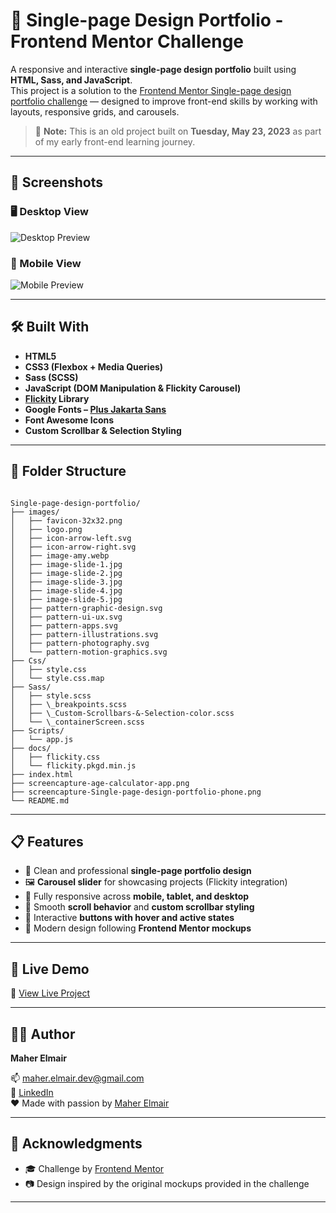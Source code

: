# 🎨 Single-page Design Portfolio - Frontend Mentor Challenge

A responsive and interactive **single-page design portfolio** built using **HTML, Sass, and JavaScript**.  
This project is a solution to the [Frontend Mentor Single-page design portfolio challenge](https://www.frontendmentor.io/challenges/singlepage-design-portfolio-2MMhyhfKVo) — designed to improve front-end skills by working with layouts, responsive grids, and carousels.

> 📅 **Note:** This is an old project built on **Tuesday, May 23, 2023** as part of my early front-end learning journey.

---

## 📸 Screenshots

### 🖥️ Desktop View  
![Desktop Preview](/screencapture-Single-page-design-portfolio.png)

### 📱 Mobile View  
![Mobile Preview](/screencapture-Single-page-design-portfolio-phone.png)

---

## 🛠️ Built With

- **HTML5**
- **CSS3 (Flexbox + Media Queries)**
- **Sass (SCSS)**
- **JavaScript (DOM Manipulation & Flickity Carousel)**
- **[Flickity](https://flickity.metafizzy.co/) Library**
- **Google Fonts – [Plus Jakarta Sans](https://fonts.google.com/specimen/Plus+Jakarta+Sans)**
- **Font Awesome Icons**
- **Custom Scrollbar & Selection Styling**

---

## 📂 Folder Structure

```

Single-page-design-portfolio/
├── images/
│   ├── favicon-32x32.png
│   ├── logo.png
│   ├── icon-arrow-left.svg
│   ├── icon-arrow-right.svg
│   ├── image-amy.webp
│   ├── image-slide-1.jpg
│   ├── image-slide-2.jpg
│   ├── image-slide-3.jpg
│   ├── image-slide-4.jpg
│   ├── image-slide-5.jpg
│   ├── pattern-graphic-design.svg
│   ├── pattern-ui-ux.svg
│   ├── pattern-apps.svg
│   ├── pattern-illustrations.svg
│   ├── pattern-photography.svg
│   └── pattern-motion-graphics.svg
├── Css/
│   ├── style.css
│   └── style.css.map
├── Sass/
│   ├── style.scss
│   ├── \_breakpoints.scss
│   ├── \_Custom-Scrollbars-&-Selection-color.scss
│   └── \_containerScreen.scss
├── Scripts/
│   └── app.js
├── docs/
│   ├── flickity.css
│   └── flickity.pkgd.min.js
├── index.html
├── screencapture-age-calculator-app.png
├── screencapture-Single-page-design-portfolio-phone.png
└── README.md

```

---

## 📋 Features

- 🎯 Clean and professional **single-page portfolio design**
- 🖼️ **Carousel slider** for showcasing projects (Flickity integration)
- 📱 Fully responsive across **mobile, tablet, and desktop**
- 📝 Smooth **scroll behavior** and **custom scrollbar styling**
- 🚀 Interactive **buttons with hover and active states**
- 🎨 Modern design following **Frontend Mentor mockups**

---

## 🚀 Live Demo

🔗 [View Live Project](https://maher-elmair.github.io/Single-page-design-portfolio/)

---

## 🧑‍💻 Author

**Maher Elmair**  

📫 [maher.elmair.dev@gmail.com](mailto:maher.elmair.dev@gmail.com)  
🔗 [LinkedIn](https://www.linkedin.com/in/maher-elmair-831042237)  
❤️ Made with passion by [Maher Elmair](https://maher-elmair.github.io/My_Website)

---

## 🙏 Acknowledgments

- 🎓 Challenge by [Frontend Mentor](https://www.frontendmentor.io/)  
- 📷 Design inspired by the original mockups provided in the challenge  

---
